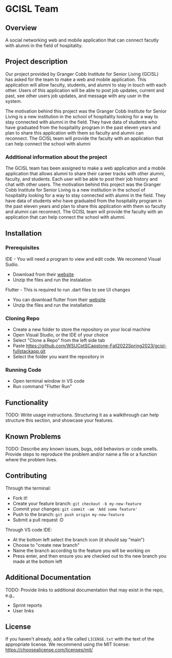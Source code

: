 # GCISL Team

## Overview
A social networking web and mobile application that can connect facutly with alumni in the field of hospitality.

## Project description 
Our project provided by Granger Cobb Institute for Senior Living (GCISL) has asked for the team to make a web and mobile application. This application will allow faculty, students, and alumni to stay in touch with each other. Users of this application will be able to post job updates, current and past, see other users job updates, and message with any user in the system.

The motivation behind this project was the Granger Cobb Institute for Senior Living is a new institution in the school of hospitality looking for a way to stay connected with alumni in the field. They have data of students who have graduated from the hospitality program in the past eleven years and plan to share this application with them so faculty and alumni can reconnect. The GCISL team will provide the faculty with an application that can help connect the school with alumni 


### Additional information about the project

The GCISL team has  been assigned to make a web application and a mobile application that allows alumni to share their career tracks with other alumni, faculty, and students. Each user will be able to post their job history and chat with other users. The motivation behind this project was the Granger Cobb Institute for Senior Living is a new institution in the school of hospitality looking for a way to stay connected with alumni in the field. They have data of students who have graduated from the hospitality program in the past eleven years and plan to share this application with them so faculty and alumni can reconnect. The GCISL team will provide the faculty with an application that can help connect the school with alumni. 

## Installation 
### Prerequisites
IDE -  You will need a program to view and edit code. We recomend Visual Sudio.
- Download from their [website](https://code.visualstudio.com/download)
- Unzip the files and run the instalation  

Flutter - This is required to run .dart files to see UI changes
- You can download flutter from their [website](https://docs.flutter.dev/get-started/install)
- Unzip the files and run the installation 

### Cloning Repo
- Create a new folder to store the repository on your local machine
- Open Visual Studio, or the IDE of your choice 
- Select "Clone a Repo" from the left side tab
- Paste https://github.com/WSUCptSCapstone-Fall2022Spring2023/gcisl-fullstackapp.git
- Select the folder you want the repository in

### Running Code
- Open terminal window in VS code 
- Run command "Flutter Run"



## Functionality

TODO: Write usage instructions. Structuring it as a walkthrough can help structure this section,
and showcase your features.


## Known Problems

TODO: Describe any known issues, bugs, odd behaviors or code smells. 
Provide steps to reproduce the problem and/or name a file or a function where the problem lives.


## Contributing

Through the terminal: 
- Fork it!
- Create your feature branch: `git checkout -b my-new-feature`
- Commit your changes: `git commit -am 'Add some feature'`
- Push to the branch: `git push origin my-new-feature`
- Submit a pull request :D

Through VS code IDE:
- At the bottom left select the branch icon (it should say "main")
- Choose to "create new branch"
- Name the branch according to the feature you will be working on
- Press enter, and then ensure you are checked out to ths new branch you made at the bottom left


## Additional Documentation

TODO: Provide links to additional documentation that may exist in the repo, e.g.,
  * Sprint reports
  * User links

## License

If you haven't already, add a file called `LICENSE.txt` with the text of the appropriate license.
We recommend using the MIT license: <https://choosealicense.com/licenses/mit/>
